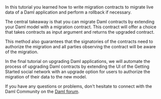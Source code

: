 In this tutorial you learned how to write migration contracts to migrate live data of a Daml
application and perform a rollback if necessary.

The central takeaway is that you can migrate Daml contracts by extending your Daml model with a
migration contract. This contract will offer a choice that takes contracts as input argument and
returns the upgraded contract.

This method also guarantees that the signatories of the contracts need to authorize the migration
and all parties observing the contract will be aware of the migration.

In the final tutorial on upgrading Daml applications, we will automate the process of upgrading Daml
contracts by extending the UI of the Getting Started social network with an upgrade option for users
to authorize the migration of their data to the new model.

If you have any questions or problems, don't hesitate to connect with the Daml Community on the
[Daml forum](https://discuss.daml.com).
